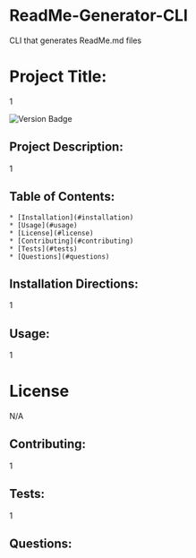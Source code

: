 # ReadMe-Generator-CLI
CLI that generates ReadMe.md files 


# Project Title: 

1  

![Version Badge](https://img.shields.io/static/v1?label=Version&message=1&color=important) 

## Project Description: 

1 

## Table of Contents:
 
    * [Installation](#installation)
    * [Usage](#usage)
    * [License](#license)
    * [Contributing](#contributing)
    * [Tests](#tests)
    * [Questions](#questions)
## Installation Directions: 

1 

## Usage: 

1 

# License 

N/A 

## Contributing: 

1 

## Tests: 

1 

## Questions: 



